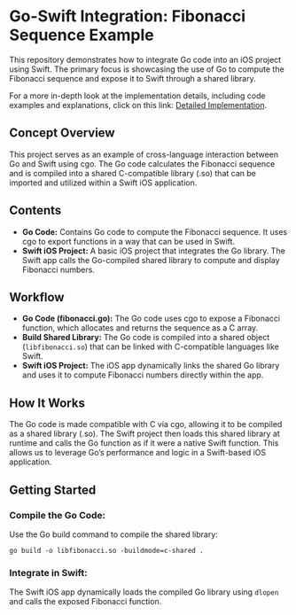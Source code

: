 <h1>Go-Swift Integration: Fibonacci Sequence Example</h1>

<p>This repository demonstrates how to integrate Go code into an iOS project using Swift. The primary focus is showcasing the use of Go to compute the Fibonacci sequence and expose it to Swift through a shared library.</p>

<p>For a more in-depth look at the implementation details, including code examples and explanations, click on this link: <a href="https://secretive-fascinator-c6c.notion.site/GO-Wrapper-in-Swift-126d7fcea35280e3aa7eff0076d13135?pvs=4">Detailed Implementation</a>.</p>

<h2>Concept Overview</h2>
<p>This project serves as an example of cross-language interaction between Go and Swift using cgo. The Go code calculates the Fibonacci sequence and is compiled into a shared C-compatible library (.so) that can be imported and utilized within a Swift iOS application.</p>

<h2>Contents</h2>
<ul>
  <li><strong>Go Code:</strong> Contains Go code to compute the Fibonacci sequence. It uses cgo to export functions in a way that can be used in Swift.</li>
  <li><strong>Swift iOS Project:</strong> A basic iOS project that integrates the Go library. The Swift app calls the Go-compiled shared library to compute and display Fibonacci numbers.</li>
</ul>

<h2>Workflow</h2>
<ul>
  <li><strong>Go Code (fibonacci.go):</strong> The Go code uses cgo to expose a Fibonacci function, which allocates and returns the sequence as a C array.</li>
  <li><strong>Build Shared Library:</strong> The Go code is compiled into a shared object (<code>libfibonacci.so</code>) that can be linked with C-compatible languages like Swift.</li>
  <li><strong>Swift iOS Project:</strong> The iOS app dynamically links the shared Go library and uses it to compute Fibonacci numbers directly within the app.</li>
</ul>

<h2>How It Works</h2>
<p>The Go code is made compatible with C via cgo, allowing it to be compiled as a shared library (.so). The Swift project then loads this shared library at runtime and calls the Go function as if it were a native Swift function. This allows us to leverage Go’s performance and logic in a Swift-based iOS application.</p>

<h2>Getting Started</h2>
<h3>Compile the Go Code:</h3>
<p>Use the Go build command to compile the shared library:</p>
<pre><code>go build -o libfibonacci.so -buildmode=c-shared .</code></pre>

<h3>Integrate in Swift:</h3>
<p>The Swift iOS app dynamically loads the compiled Go library using <code>dlopen</code> and calls the exposed Fibonacci function.</p>
